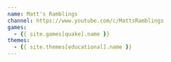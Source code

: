 ```yaml
---
name: Matt's Ramblings
channel: https://www.youtube.com/c/MattsRamblings
games: 
  - {{ site.games[quake].name }}
themes:
  - {{ site.themes[educational].name }}
---
```

